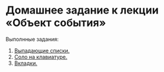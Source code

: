 # Домашнее задание к лекции «Объект события»

Выполнные задания:

1. [Выпадающие списки.](./dropdown/)
2. [Соло на клавиатуре.](./keysolo/)
3. [Вкладки.](./tabs/)

